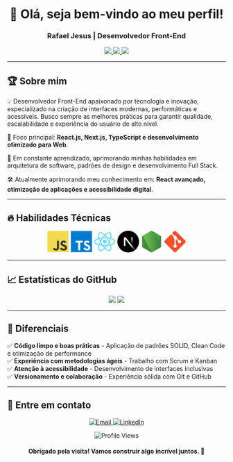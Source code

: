 <h1 align="center">🚀 Olá, seja bem-vindo ao meu perfil!</h1>

<h3 align="center">
  Rafael Jesus | Desenvolvedor Front-End
</h3>

<p align="center">
  <a href="https://github.com/HEROjesus?tab=repositories">
    <img src="https://img.shields.io/badge/Portfólio-GitHub-000?style=for-the-badge&logo=github">
  </a>
  <a href="https://www.linkedin.com/in/rafael-jesus-779421208/">
    <img src="https://img.shields.io/badge/-LinkedIn-0077B5?style=for-the-badge&logo=linkedin&logoColor=white">
  </a>
  <a href="mailto:rafaeldejesus200000@gmail.com">
    <img src="https://img.shields.io/badge/Email-DB4437?style=for-the-badge&logo=gmail&logoColor=white">
  </a>
</p>

---

## 🏆 Sobre mim

💡 Desenvolvedor Front-End apaixonado por tecnologia e inovação, especializado na criação de interfaces modernas, performáticas e acessíveis. Busco sempre as melhores práticas para garantir qualidade, escalabilidade e experiência do usuário de alto nível.

🎯 Foco principal: **React.js, Next.js, TypeScript e desenvolvimento otimizado para Web**.

🚀 Em constante aprendizado, aprimorando minhas habilidades em arquitetura de software, padrões de design e desenvolvimento Full Stack.

🛠️ Atualmente aprimorando meu conhecimento em: **React avançado, otimização de aplicações e acessibilidade digital**.

---

## 🔥 Habilidades Técnicas

<p align="center">
  <img src="https://raw.githubusercontent.com/devicons/devicon/master/icons/javascript/javascript-original.svg" alt="JavaScript" height="50" width="50"/>
  <img src="https://raw.githubusercontent.com/devicons/devicon/master/icons/typescript/typescript-original.svg" alt="TypeScript" height="50" width="50"/>
  <img src="https://raw.githubusercontent.com/devicons/devicon/master/icons/react/react-original.svg" alt="React" height="50" width="50"/>
  <img src="https://raw.githubusercontent.com/devicons/devicon/master/icons/nextjs/nextjs-original.svg" alt="Next.js" height="50" width="50"/>
  <img src="https://raw.githubusercontent.com/devicons/devicon/master/icons/nodejs/nodejs-original.svg" alt="Node.js" height="50" width="50"/>
  <img src="https://raw.githubusercontent.com/devicons/devicon/master/icons/git/git-original.svg" alt="Git" height="50" width="50"/>
</p>

---

## 📈 Estatísticas do GitHub

<p align="center">
  <img height="180em" src="https://github-readme-stats.vercel.app/api?username=Rafaeldev-stack&show_icons=true&theme=radical&include_all_commits=true&count_private=true"/>
  <img height="180em" src="https://github-readme-stats.vercel.app/api/top-langs/?username=Rafaeldev-stack&layout=compact&theme=radical"/>
</p>

---

## 📌 Diferenciais
✅ **Código limpo e boas práticas** - Aplicação de padrões SOLID, Clean Code e otimização de performance  
✅ **Experiência com metodologias ágeis** - Trabalho com Scrum e Kanban  
✅ **Atenção à acessibilidade** - Desenvolvimento de interfaces inclusivas  
✅ **Versionamento e colaboração** - Experiência sólida com Git e GitHub  

---

## 📢 Entre em contato

<p align="center">
  <a href="mailto:rafaeldejesus200000@gmail.com">
    <img src="https://img.icons8.com/color/50/000000/gmail.png" alt="Email"/>
  </a>
  <a href="https://www.linkedin.com/in/rafael-jesus-779421208/">
    <img src="https://img.icons8.com/color/50/000000/linkedin.png" alt="LinkedIn"/>
  </a>
</p>

<p align="center">
  <img src="https://komarev.com/ghpvc/?username=Rafaeldev-stack&color=blueviolet" alt="Profile Views"/>
</p>

<h4 align="center">Obrigado pela visita! Vamos construir algo incrível juntos. 🚀</h4>
